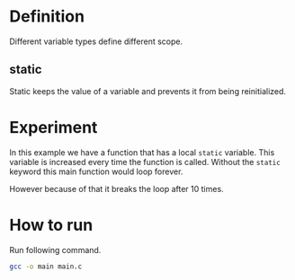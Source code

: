 # Definition

Different variable types define different scope.

## static 

Static keeps the value of a variable and prevents it from being reinitialized.

# Experiment

In this example we have a function that has a local `static` variable. This
variable is increased every time the function is called.
Without the `static` keyword this main function would loop forever.

However because of that it breaks the loop after 10 times.
# How to run
Run following command.

```sh
gcc -o main main.c
```
